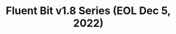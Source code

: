 ---
title: 'Fluent Bit v1.8 Series (EOL Dec 5, 2022)'
description: "[Fluent Bit v1.8](https://github.com/fluent/fluent-bit/tree/1.8) is the new **stable branch** for production usage. Based on bug reports or specific minor feature requests, we do quick releases upon demand. Below is a list of the notes for each version."
url: "/announcements/v1.8/"
herobg: "/images/hero@2x.jpg"
latestVer: true
releaseNotes:
  heading: "Release Notes v1.8.3"
  version: "v1.8.3"
  text: "Fluent Bit is a Fast and Lightweight Data Processor and Forwarder for Linux, BSD and OSX. We are proud to announce the availability of Fluent Bit v1.8.3. <br>
  For people upgrading from previous versions you must read the Upgrading Notes section of our documentation:
  https://docs.fluentbit.io/manual/installation/upgrade_notes"
---